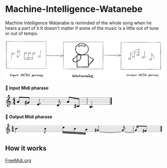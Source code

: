 # Machine-Intelligence-Watanebe

Machine Intelligence Watanabe is reminded of the whole song when he hears a part of it.It doesn't matter if some of the music is a little out of tune or out of tempo.

![1.png](https://github.com/PonDad/Machine-Intelligence-Watanebe/blob/master/data/1.png)

**🎹 Input Midi pharase**

![2.png](https://github.com/PonDad/Machine-Intelligence-Watanebe/blob/master/data/2.png)

**🎹 Output Midi pharase**

![3.png](https://github.com/PonDad/Machine-Intelligence-Watanebe/blob/master/data/3.png)

## How it works



[FreeMidi.org](https://freemidi.org/download3-1118-norwegian-wood-beatles)